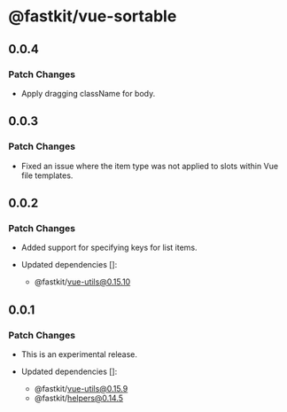# @fastkit/vue-sortable

## 0.0.4

### Patch Changes

- Apply dragging className for body.

## 0.0.3

### Patch Changes

- Fixed an issue where the item type was not applied to slots within Vue file templates.

## 0.0.2

### Patch Changes

- Added support for specifying keys for list items.

- Updated dependencies []:
  - @fastkit/vue-utils@0.15.10

## 0.0.1

### Patch Changes

- This is an experimental release.

- Updated dependencies []:
  - @fastkit/vue-utils@0.15.9
  - @fastkit/helpers@0.14.5
